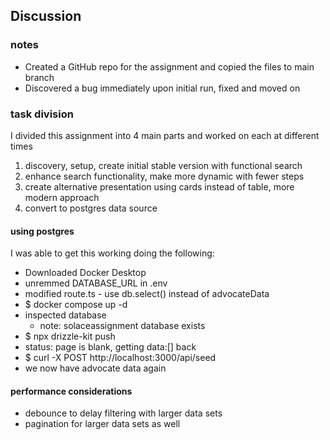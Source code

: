 ## Discussion

### notes

- Created a GitHub repo for the assignment and copied the files to main branch
- Discovered a bug immediately upon initial run, fixed and moved on

### task division

I divided this assignment into 4 main parts and worked on each at different times

1. discovery, setup, create initial stable version with functional search
2. enhance search functionality, make more dynamic with fewer steps
3. create alternative presentation using cards instead of table, more modern approach
4. convert to postgres data source

#### using postgres

I was able to get this working doing the following:

- Downloaded Docker Desktop
- unremmed DATABASE_URL in .env
- modified route.ts - use db.select() instead of advocateData
- $ docker compose up -d
- inspected database
  - note: solaceassignment database exists
- $ npx drizzle-kit push
- status: page is blank, getting data:[] back
- $ curl -X POST http://localhost:3000/api/seed
- we now have advocate data again

#### performance considerations

- debounce to delay filtering with larger data sets
- pagination for larger data sets as well
